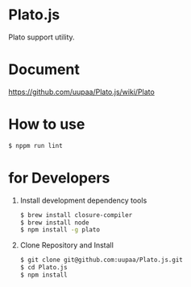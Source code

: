 Plato.js
=========

Plato support utility.

# Document

https://github.com/uupaa/Plato.js/wiki/Plato

# How to use

```js
$ nppm run lint
```

# for Developers

1. Install development dependency tools

    ```sh
    $ brew install closure-compiler
    $ brew install node
    $ npm install -g plato
    ```

2. Clone Repository and Install

    ```sh
    $ git clone git@github.com:uupaa/Plato.js.git
    $ cd Plato.js
    $ npm install
    ```

